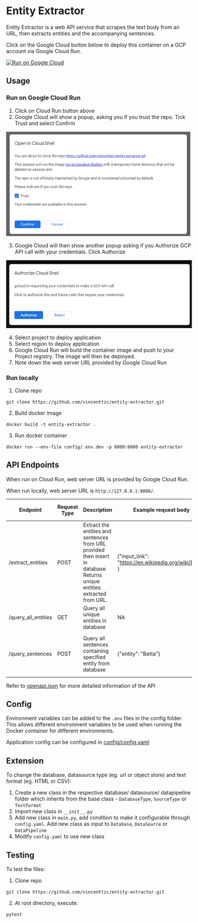 # Entity Extractor

Entity Extractor is a web API service that scrapes the text body from an URL, then extracts entities and the accompanying sentences.

Click on the Google Cloud button below to deploy this container on a GCP account via Google Cloud Run.

[![Run on Google Cloud](https://deploy.cloud.run/button.svg)](https://deploy.cloud.run)

## Usage

### Run on Google Cloud Run

1. Click on Cloud Run button above
2. Google Cloud will show a popup, asking you if you trust the repo. Tick Trust and select Confirm

<img src="img/gcp_1.jpg"  width="500" />

3. Google Cloud will then show another popup asking if you Authorize GCP API call with ypur credentials. Click Authorize

<img src="img/gcp_2.jpg" width="600"/>

4. Select project to deploy application
5. Select region to deploy application
6. Google Cloud Run will build the container image and push to your Project registry. The image will then be deployed.
7. Note down the web server URL provided by Google Cloud Run

### Run locally

1. Clone repo

```
git clone https://github.com/vincenttzc/entity-extractor.git
```

2. Build docker image

```
docker build -t entity-extractor .
```

3. Run docker container

```
docker run --env-file config/.env.dev -p 8080:8080 entity-extractor
```

## API Endpoints

When run on Cloud Run, web server URL is provided by Google Cloud Run.

When run locally, web server URL is `http://127.0.0.1:8080/`.

| Endpoint            | Request Type | Description                                                                                                               | Example request body                                   | Example response body                                                         |
| ------------------- | ------------ | ------------------------------------------------------------------------------------------------------------------------- | ------------------------------------------------------ | ----------------------------------------------------------------------------- |
| /extract_entities   | POST         | Extract the entities and sentences from URL provided then insert in database. Returns unique entities extracted from URL. | {"input_link": "https://en.wikipedia.org/wiki/Betta" } | {"entities": ["Betta", "United Nations"]}                                     |
| /query_all_entities | GET          | Query all unique entities in database                                                                                     | NA                                                     | {"entities": ["Betta", "United Nations"]}                                     |
| /query_sentences    | POST         | Query all sentences containing specified entity from database                                                             | {"entity": "Betta"}                                    | {"sentences": ["sentence 1 containing Betta", "sentence 2 containing Betta"]} |

Refer to [openapi.json](openapi.json) for more detailed information of the API

## Config

Environment variables can be added to the `.env` files in the config folder. This allows different environment variables to be used when running the Docker container for different environments.

Application config can be configured in [config/config.yaml](config/config.yaml)

## Extension

To change the database, datasource type (eg. url or object store) and text format (eg. HTML or CSV):

1. Create a new class in the respective database/ datasource/ datapipeline folder which inherits from the base class - `DatabaseType`, `SourceType` or `TextFormat`
1. Import new class in `__init__.py`
1. Add new class in `main.py`, add condition to make it configurable through `config.yaml`. Add new class as input to `Database`, `DataSource` or `DataPipeline`
1. Modify `config.yaml` to use new class

## Testing

To test the files:

1. Clone repo

```
git clone https://github.com/vincenttzc/entity-extractor.git
```

2. At root directory, execute:

```
pytest
```
